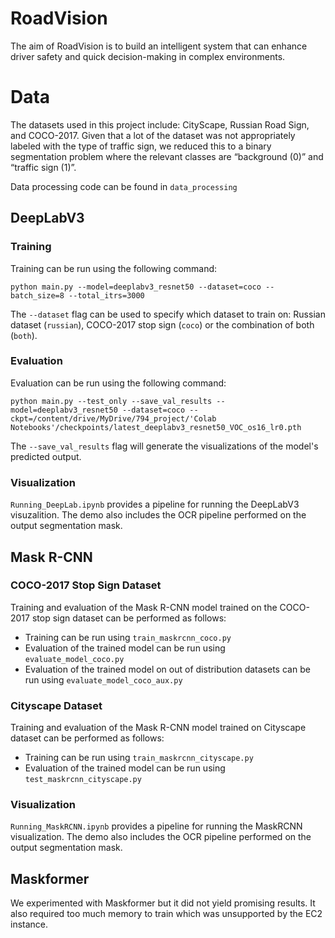 # RoadVision
The aim of RoadVision is to build an intelligent system that can enhance driver safety and quick decision-making in complex environments.

# Data
The datasets used in this project include: CityScape, Russian Road Sign, and COCO-2017. Given that a lot of the dataset was not appropriately labeled with the type of traffic sign, we reduced this to a binary segmentation problem where the relevant classes are “background (0)” and “traffic sign (1)”.

Data processing code can be found in `data_processing`

## DeepLabV3
### Training
Training can be run using the following command:

`python main.py --model=deeplabv3_resnet50 --dataset=coco --batch_size=8 --total_itrs=3000`

The `--dataset` flag can be used to specify which dataset to train on: Russian dataset (`russian`), COCO-2017 stop sign (`coco`) or the combination of both (`both`).

### Evaluation
Evaluation can be run using the following command:

`python main.py --test_only --save_val_results --model=deeplabv3_resnet50 --dataset=coco --ckpt=/content/drive/MyDrive/794_project/'Colab Notebooks'/checkpoints/latest_deeplabv3_resnet50_VOC_os16_lr0.pth`

The `--save_val_results` flag will generate the visualizations of the model's predicted output.

### Visualization
`Running_DeepLab.ipynb` provides a pipeline for running the DeepLabV3 visuzalition. The demo also includes the OCR pipeline performed on the output segmentation mask.

## Mask R-CNN
### COCO-2017 Stop Sign Dataset
Training and evaluation of the Mask R-CNN model trained on the COCO-2017 stop sign dataset can be performed as follows:
- Training can be run using `train_maskrcnn_coco.py`
- Evaluation of the trained model can be run using `evaluate_model_coco.py`
- Evaluation of the trained model on out of distribution datasets can be run using `evaluate_model_coco_aux.py`

### Cityscape Dataset
Training and evaluation of the Mask R-CNN model trained on Cityscape dataset can be performed as follows:
- Training can be run using `train_maskrcnn_cityscape.py`
- Evaluation of the trained model can be run using `test_maskrcnn_cityscape.py`

### Visualization
`Running_MaskRCNN.ipynb` provides a pipeline for running the MaskRCNN visualization. The demo also includes the OCR pipeline performed on the output segmentation mask.

## Maskformer
We experimented with Maskformer but it did not yield promising results. It also required too much memory to train which was unsupported by the EC2 instance.
